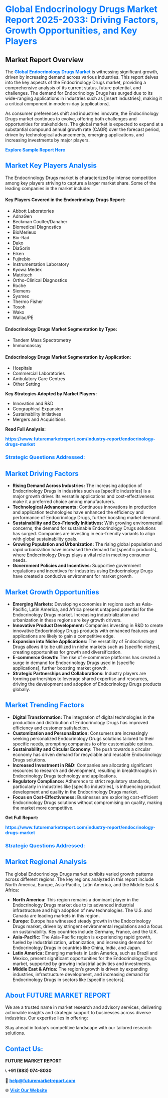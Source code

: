 <h1 style="color: #007BFF;">Global Endocrinology Drugs Market Report 2025-2033: Driving Factors, Growth Opportunities, and Key Players</h1>

<section id="overview">
<h2>Market Report Overview</h2>
<p>The <a href="https://www.futuremarketreport.com/industry-report/endocrinology-drugs-market" style="color: #007BFF; text-decoration: none;"><strong>Global Endocrinology Drugs Market</strong></a> is witnessing significant growth, driven by increasing demand across various industries. This report delves into the key aspects of the Endocrinology Drugs market, providing a comprehensive analysis of its current status, future potential, and challenges. The demand for Endocrinology Drugs has surged due to its wide-ranging applications in industries such as [insert industries], making it a critical component in modern-day [applications].</p>
<p>As consumer preferences shift and industries innovate, the Endocrinology Drugs market continues to evolve, offering both challenges and opportunities for stakeholders. The global market is expected to expand at a substantial compound annual growth rate (CAGR) over the forecast period, driven by technological advancements, emerging applications, and increasing investments by major players.</p>
</section>

<section id="overview">
<p><a href="https://www.futuremarketreport.com/request-sample/reportId=34734" style="color: #007BFF; text-decoration: none;"><strong>Explore Sample Report Here</strong></a></p>
</section>

<section id="key-players">
<h2 style="color: #007BFF;">Market Key Players Analysis</h2>
<p>The Endocrinology Drugs market is characterized by intense competition among key players striving to capture a larger market share. Some of the leading companies in the market include:</p>
<h4>Key Players Covered in the Endocrinology Drugs Report:</h4>
<ul><li>Abbott Laboratories</li><li>AdnaGen</li><li>Beckman Coulter/Danaher</li><li>Biomedical Diagnostics</li><li>BioMerieux</li><li>Bio-Rad</li><li>Dako</li><li>DiaSorin</li><li>Eiken</li><li>Fujirebio</li><li>Instrumentation Laboratory</li><li>Kyowa Medex</li><li>Matritech</li><li>Ortho-Clinical Diagnostics</li><li>Roche</li><li>Siemens</li><li>Sysmex</li><li>Thermo Fisher</li><li>Tosoh</li><li>Wako</li><li>Wallac/PE</li></ul>
<h4>Endocrinology Drugs Market Segmentation by Type:</h4>
<ul><li>Tandem Mass Spectrometry</li><li>Immunoassay</li></ul>

<h4>Endocrinology Drugs Market Segmentation by Application:</h4>
<ul><li>Hospitals</li><li>Commercial Laboratories</li><li>Ambulatory Care Centres</li><li>Other Setting</li></ul>
<p><strong>Key Strategies Adopted by Market Players:</strong></p>
<ul>
<li>Innovation and R&D</li>
<li>Geographical Expansion</li>
<li>Sustainability Initiatives</li>
<li>Mergers and Acquisitions</li>
</ul>
</section>

<section>
<p><strong>Read Full Analysis: </strong></p><a href="https://www.futuremarketreport.com/industry-report/endocrinology-drugs-market" style="color: #007BFF; text-decoration: none;"><strong>https://www.futuremarketreport.com/industry-report/endocrinology-drugs-market</strong></a>
<h3 style="color: #007BFF;">Strategic Questions Addressed:</h3>
</section>

<section id="driving-factors">
<h2 style="color: #007BFF;">Market Driving Factors</h2>
<ul>
<li><strong>Rising Demand Across Industries:</strong> The increasing adoption of Endocrinology Drugs in industries such as [specific industries] is a major growth driver. Its versatile applications and cost-effectiveness make it a preferred choice among manufacturers.</li>
<li><strong>Technological Advancements:</strong> Continuous innovations in production and application technologies have enhanced the efficiency and performance of Endocrinology Drugs, further boosting market demand.</li>
<li><strong>Sustainability and Eco-Friendly Initiatives:</strong> With growing environmental concerns, the demand for sustainable Endocrinology Drugs solutions has surged. Companies are investing in eco-friendly variants to align with global sustainability goals.</li>
<li><strong>Growing Population and Urbanization:</strong> The rising global population and rapid urbanization have increased the demand for [specific products], where Endocrinology Drugs plays a vital role in meeting consumer needs.</li>
<li><strong>Government Policies and Incentives:</strong> Supportive government regulations and incentives for industries using Endocrinology Drugs have created a conducive environment for market growth.</li>
</ul>
</section>

<section id="growth-opportunities">
<h2 style="color: #007BFF;">Market Growth Opportunities</h2>
<ul>
<li><strong>Emerging Markets:</strong> Developing economies in regions such as Asia-Pacific, Latin America, and Africa present untapped potential for the Endocrinology Drugs market. Increasing industrialization and urbanization in these regions are key growth drivers.</li>
<li><strong>Innovative Product Development:</strong> Companies investing in R&D to create innovative Endocrinology Drugs products with enhanced features and applications are likely to gain a competitive edge.</li>
<li><strong>Expansion into Niche Applications:</strong> The versatility of Endocrinology Drugs allows it to be utilized in niche markets such as [specific niches], creating opportunities for growth and diversification.</li>
<li><strong>E-commerce Growth:</strong> The rise of e-commerce platforms has created a surge in demand for Endocrinology Drugs used in [specific applications], further boosting market growth.</li>
<li><strong>Strategic Partnerships and Collaborations:</strong> Industry players are forming partnerships to leverage shared expertise and resources, driving the development and adoption of Endocrinology Drugs products globally.</li>
</ul>
</section>

<section id="trending-factors">
<h2 style="color: #007BFF;">Market Trending Factors</h2>
<ul>
<li><strong>Digital Transformation:</strong> The integration of digital technologies in the production and distribution of Endocrinology Drugs has improved efficiency and customer satisfaction.</li>
<li><strong>Customization and Personalization:</strong> Consumers are increasingly seeking personalized Endocrinology Drugs solutions tailored to their specific needs, prompting companies to offer customizable options.</li>
<li><strong>Sustainability and Circular Economy:</strong> The push towards a circular economy has driven demand for recyclable and reusable Endocrinology Drugs solutions.</li>
<li><strong>Increased Investment in R&D:</strong> Companies are allocating significant resources to research and development, resulting in breakthroughs in Endocrinology Drugs technology and applications.</li>
<li><strong>Regulatory Compliance:</strong> Adherence to strict regulatory standards, particularly in industries like [specific industries], is influencing product development and quality in the Endocrinology Drugs market.</li>
<li><strong>Focus on Cost-Effectiveness:</strong> Businesses are exploring cost-efficient Endocrinology Drugs solutions without compromising on quality, making the market more competitive.</li>
</ul>
</section>

<section>
<p><strong>Get Full Report: </strong></p><a href="https://www.futuremarketreport.com/industry-report/endocrinology-drugs-market" style="color: #007BFF; text-decoration: none;"><strong>https://www.futuremarketreport.com/industry-report/endocrinology-drugs-market</strong></a>
<h3 style="color: #007BFF;">Strategic Questions Addressed:</h3>
</section>


<section id="regional-analysis">
<h2 style="color: #007BFF;">Market Regional Analysis</h2>
<p>The global Endocrinology Drugs market exhibits varied growth patterns across different regions. The key regions analyzed in this report include North America, Europe, Asia-Pacific, Latin America, and the Middle East & Africa:</p>
<ul>
<li><strong>North America:</strong> This region remains a dominant player in the Endocrinology Drugs market due to its advanced industrial infrastructure and high adoption of new technologies. The U.S. and Canada are leading markets in this region.</li>
<li><strong>Europe:</strong> Europe has witnessed steady growth in the Endocrinology Drugs market, driven by stringent environmental regulations and a focus on sustainability. Key countries include Germany, France, and the U.K.</li>
<li><strong>Asia-Pacific:</strong> The Asia-Pacific region is experiencing rapid growth, fueled by industrialization, urbanization, and increasing demand for Endocrinology Drugs in countries like China, India, and Japan.</li>
<li><strong>Latin America:</strong> Emerging markets in Latin America, such as Brazil and Mexico, present significant opportunities for the Endocrinology Drugs market, supported by growing industrial activities and investments.</li>
<li><strong>Middle East & Africa:</strong> The region’s growth is driven by expanding industries, infrastructure development, and increasing demand for Endocrinology Drugs in sectors like [specific sectors].</li>
</ul>
</section>

<footer>
<h2 style="color: #007BFF;">About FUTURE MARKET REPORT</h2>
<p>We are a trusted name in market research and advisory services, delivering actionable insights and strategic support to businesses across diverse industries. Our expertise lies in offering:</p>

<p>Stay ahead in today’s competitive landscape with our tailored research solutions.</p>

<h2 style="color: #007BFF;">Contact Us:</h2>
<p><strong>FUTURE MARKET REPORT</strong></p>
<p>📞 <strong>+91 (883) 074-8030</strong></p>
<p>📧 <strong><a href="mailto:help@futuremarketreport.com" style="color: #007BFF;">help@futuremarketreport.com</a></strong></p>
<p>🌐 <strong><a href="https://www.futuremarketreport.com/" style="color: #007BFF;">Visit Our Website</a></strong></p>
</footer>